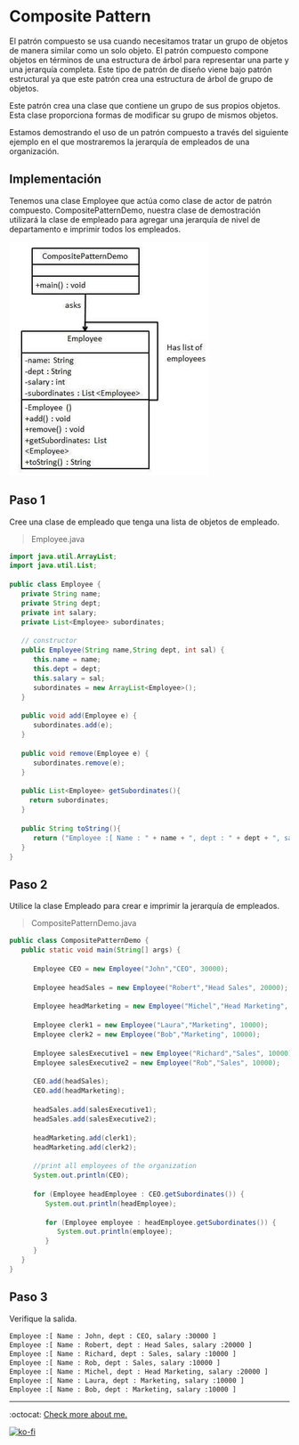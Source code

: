 # Composite Pattern

El patrón compuesto se usa cuando necesitamos tratar un grupo de objetos de manera similar como un solo objeto. El patrón compuesto compone objetos en términos de una estructura de árbol para representar una parte y una jerarquía completa. Este tipo de patrón de diseño viene bajo patrón estructural ya que este patrón crea una estructura de árbol de grupo de objetos.

Este patrón crea una clase que contiene un grupo de sus propios objetos. Esta clase proporciona formas de modificar su grupo de mismos objetos.

Estamos demostrando el uso de un patrón compuesto a través del siguiente ejemplo en el que mostraremos la jerarquía de empleados de una organización.

## Implementación

Tenemos una clase Employee que actúa como clase de actor de patrón compuesto. CompositePatternDemo, nuestra clase de demostración utilizará la clase de empleado para agregar una jerarquía de nivel de departamento e imprimir todos los empleados.

![UML Diagram](composite_pattern_uml_diagram.jpg)

## Paso 1

Cree una clase de empleado que tenga una lista de objetos de empleado.

> Employee.java

```java
import java.util.ArrayList;
import java.util.List;

public class Employee {
   private String name;
   private String dept;
   private int salary;
   private List<Employee> subordinates;

   // constructor
   public Employee(String name,String dept, int sal) {
      this.name = name;
      this.dept = dept;
      this.salary = sal;
      subordinates = new ArrayList<Employee>();
   }

   public void add(Employee e) {
      subordinates.add(e);
   }

   public void remove(Employee e) {
      subordinates.remove(e);
   }

   public List<Employee> getSubordinates(){
     return subordinates;
   }

   public String toString(){
      return ("Employee :[ Name : " + name + ", dept : " + dept + ", salary :" + salary+" ]");
   }
}
```

## Paso 2

Utilice la clase Empleado para crear e imprimir la jerarquía de empleados.

> CompositePatternDemo.java

```java
public class CompositePatternDemo {
   public static void main(String[] args) {

      Employee CEO = new Employee("John","CEO", 30000);

      Employee headSales = new Employee("Robert","Head Sales", 20000);

      Employee headMarketing = new Employee("Michel","Head Marketing", 20000);

      Employee clerk1 = new Employee("Laura","Marketing", 10000);
      Employee clerk2 = new Employee("Bob","Marketing", 10000);

      Employee salesExecutive1 = new Employee("Richard","Sales", 10000);
      Employee salesExecutive2 = new Employee("Rob","Sales", 10000);

      CEO.add(headSales);
      CEO.add(headMarketing);

      headSales.add(salesExecutive1);
      headSales.add(salesExecutive2);

      headMarketing.add(clerk1);
      headMarketing.add(clerk2);

      //print all employees of the organization
      System.out.println(CEO);

      for (Employee headEmployee : CEO.getSubordinates()) {
         System.out.println(headEmployee);

         for (Employee employee : headEmployee.getSubordinates()) {
            System.out.println(employee);
         }
      }
   }
}
```

## Paso 3

Verifique la salida.

```note
Employee :[ Name : John, dept : CEO, salary :30000 ]
Employee :[ Name : Robert, dept : Head Sales, salary :20000 ]
Employee :[ Name : Richard, dept : Sales, salary :10000 ]
Employee :[ Name : Rob, dept : Sales, salary :10000 ]
Employee :[ Name : Michel, dept : Head Marketing, salary :20000 ]
Employee :[ Name : Laura, dept : Marketing, salary :10000 ]
Employee :[ Name : Bob, dept : Marketing, salary :10000 ]
```

---
:octocat: [Check more about me.](https://github.com/FernandoCalmet)

[![ko-fi](https://www.ko-fi.com/img/githubbutton_sm.svg)](https://ko-fi.com/T6T41JKMI)
